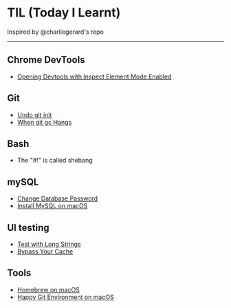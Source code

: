 # TIL (Today I Learnt)

Inspired by @charliegerard's repo

---

## Chrome DevTools
* [Opening Devtools with Inspect Element Mode Enabled](/devtools/inspectEnabled.md)

## Git
* [Undo git init](/git/undoGitInit.md)
* [When git gc Hangs](/git/gcHangs.md)

## Bash
* The "#!" is called shebang

## mySQL
* [Change Database Password](/mysql/changeDBPwd.md)
* [Install MySQL on macOS](/mysql/installMySQLMacOS.md)

## UI testing
* [Test with Long Strings](/UI/testWLongText.md)
* [Bypass Your Cache](/UI/bypassYourCache.md)

## Tools
* [Homebrew on macOS](tools/brew.md)
* [Happy Git Environment on macOS](tools/happyGit.md)
